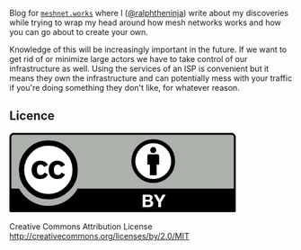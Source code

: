 Blog for [`meshnet.works`](http://blog.meshnet.works) where I ([@ralphtheninja](https://github.com/ralphtheninja)) write about my discoveries while trying to wrap my head around how mesh networks works and how you can go about to create your own.

Knowledge of this will be increasingly important in the future. If we want to get rid of or minimize large actors we have to take control of our infrastructure as well. Using the services of an ISP is convenient but it means they own the infrastructure and can potentially mess with your traffic if you're doing something they don't like, for whatever reason.

## Licence

![CCBY](CCBY.png)

Creative Commons Attribution License http://creativecommons.org/licenses/by/2.0/MIT
